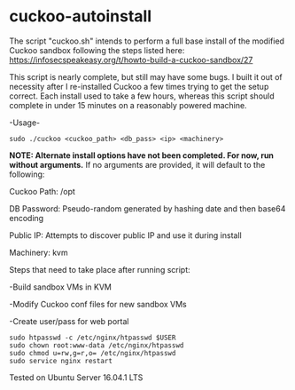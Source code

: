 # cuckoo-autoinstall
The script "cuckoo.sh" intends to perform a full base install of the modified Cuckoo sandbox following the steps listed here: https://infosecspeakeasy.org/t/howto-build-a-cuckoo-sandbox/27

This script is nearly complete, but still may have some bugs. I built it out of necessity after I re-installed Cuckoo a few times trying to get the setup correct. Each install used to take a few hours, whereas this script should complete in under 15 minutes on a reasonably powered machine.

-Usage-
```
sudo ./cuckoo <cuckoo_path> <db_pass> <ip> <machinery>
```
**NOTE: Alternate install options have not been completed. For now, run without arguments.**
If no arguments are provided, it will default to the following:

Cuckoo Path: /opt

DB Password: Pseudo-random generated by hashing date and then base64 encoding

Public IP: Attempts to discover public IP and use it during install

Machinery: kvm

Steps that need to take place after running script:

-Build sandbox VMs in KVM

-Modify Cuckoo conf files for new sandbox VMs

-Create user/pass for web portal
```
sudo htpasswd -c /etc/nginx/htpasswd $USER
sudo chown root:www-data /etc/nginx/htpasswd
sudo chmod u=rw,g=r,o= /etc/nginx/htpasswd
sudo service nginx restart
```

Tested on Ubuntu Server 16.04.1 LTS
